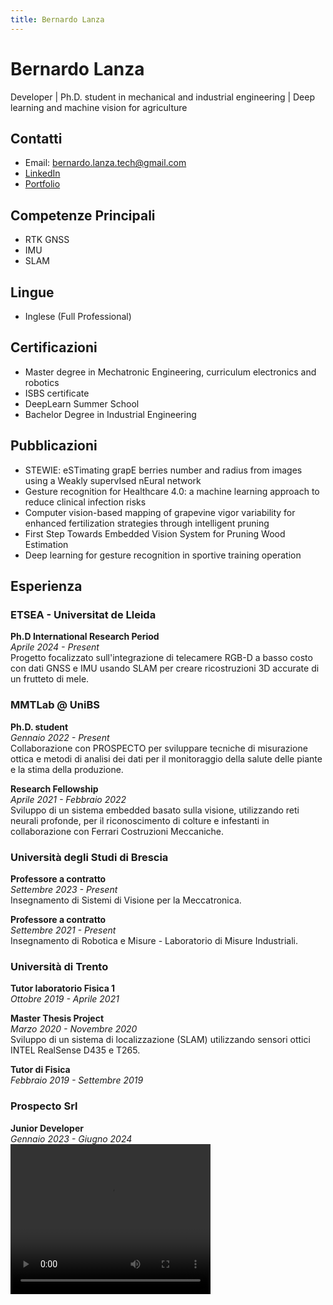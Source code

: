 ```yaml
---
title: Bernardo Lanza
---
```


# Bernardo Lanza

Developer | Ph.D. student in mechanical and industrial engineering | Deep learning and machine vision for agriculture

## Contatti
- Email: [bernardo.lanza.tech@gmail.com](mailto:bernardo.lanza.tech@gmail.com)
- [LinkedIn](https://www.linkedin.com/in/bernardo-lanza-554064163)
- [Portfolio](https://orcid.org/0009-0005-3561-754X)

## Competenze Principali
- RTK GNSS
- IMU
- SLAM

## Lingue
- Inglese (Full Professional)

## Certificazioni
- Master degree in Mechatronic Engineering, curriculum electronics and robotics
- ISBS certificate
- DeepLearn Summer School
- Bachelor Degree in Industrial Engineering

## Pubblicazioni
- STEWIE: eSTimating grapE berries number and radius from images using a Weakly supervIsed nEural network
- Gesture recognition for Healthcare 4.0: a machine learning approach to reduce clinical infection risks
- Computer vision-based mapping of grapevine vigor variability for enhanced fertilization strategies through intelligent pruning
- First Step Towards Embedded Vision System for Pruning Wood Estimation
- Deep learning for gesture recognition in sportive training operation

## Esperienza

### ETSEA - Universitat de Lleida
**Ph.D International Research Period**  
*Aprile 2024 - Present*  
Progetto focalizzato sull'integrazione di telecamere RGB-D a basso costo con dati GNSS e IMU usando SLAM per creare ricostruzioni 3D accurate di un frutteto di mele.  

### MMTLab @ UniBS
**Ph.D. student**  
*Gennaio 2022 - Present*  
Collaborazione con PROSPECTO per sviluppare tecniche di misurazione ottica e metodi di analisi dei dati per il monitoraggio della salute delle piante e la stima della produzione.  

**Research Fellowship**  
*Aprile 2021 - Febbraio 2022*  
Sviluppo di un sistema embedded basato sulla visione, utilizzando reti neurali profonde, per il riconoscimento di colture e infestanti in collaborazione con Ferrari Costruzioni Meccaniche.  

### Università degli Studi di Brescia
**Professore a contratto**  
*Settembre 2023 - Present*  
Insegnamento di Sistemi di Visione per la Meccatronica.  

**Professore a contratto**  
*Settembre 2021 - Present*  
Insegnamento di Robotica e Misure - Laboratorio di Misure Industriali.  

### Università di Trento
**Tutor laboratorio Fisica 1**  
*Ottobre 2019 - Aprile 2021*  

**Master Thesis Project**  
*Marzo 2020 - Novembre 2020*  
Sviluppo di un sistema di localizzazione (SLAM) utilizzando sensori ottici INTEL RealSense D435 e T265.  

**Tutor di Fisica**  
*Febbraio 2019 - Settembre 2019*  

### Prospecto Srl
**Junior Developer**  
*Gennaio 2023 - Giugno 2024*  
<video width="320" height="240" controls autoplay>
  <source src="videos/scara.mp4" type="video/mp4">
  Your browser does not support the video tag.
</video>


